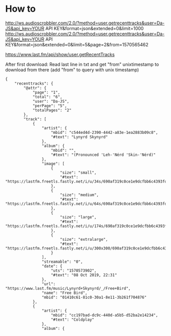# How to
http://ws.audioscrobbler.com/2.0/?method=user.getrecenttracks&user=Da-JS&api_key=YOUR API KEY&format=json&extended=0&limit=1000
http://ws.audioscrobbler.com/2.0/?method=user.getrecenttracks&user=Da-JS&api_key=YOUR API KEY&format=json&extended=0&limit=5&page=2&from=1570565462

https://www.last.fm/api/show/user.getRecentTracks

After first download: Read last line in txt and get "from" unixtimestamp to download from there (add "from" to query with unix timestamp)


    {
        "recenttracks": {
            "@attr": {
                "page": "1",
                "total": "6",
                "user": "Da-JS",
                "perPage": "5",
                "totalPages": "2"
            },
            "track": [
                {
                    "artist": {
                        "mbid": "c544ed4d-2390-4442-a83e-1ea2883b09c8",
                        "#text": "Lynyrd Skynyrd"
                    },
                    "album": {
                        "mbid": "",
                        "#text": "(Pronounced 'Leh-'Nérd 'Skin-'Nérd)"
                    },
                    "image": [
                        {
                            "size": "small",
                            "#text": "https://lastfm.freetls.fastly.net/i/u/34s/690af319c0ce1e9dcfbb6c4393fda336.png"
                        },
                        {
                            "size": "medium",
                            "#text": "https://lastfm.freetls.fastly.net/i/u/64s/690af319c0ce1e9dcfbb6c4393fda336.png"
                        },
                        {
                            "size": "large",
                            "#text": "https://lastfm.freetls.fastly.net/i/u/174s/690af319c0ce1e9dcfbb6c4393fda336.png"
                        },
                        {
                            "size": "extralarge",
                            "#text": "https://lastfm.freetls.fastly.net/i/u/300x300/690af319c0ce1e9dcfbb6c4393fda336.png"
                        }
                    ],
                    "streamable": "0",
                    "date": {
                        "uts": "1570573902",
                        "#text": "08 Oct 2019, 22:31"
                    },
                    "url": "https://www.last.fm/music/Lynyrd+Skynyrd/_/Free+Bird",
                    "name": "Free Bird",
                    "mbid": "01410c61-81c0-30a1-8e11-3b261f704876"
                },
                {
                    "artist": {
                        "mbid": "cc197bad-dc9c-440d-a5b5-d52ba2e14234",
                        "#text": "Coldplay"
                    },
                    "album": {
